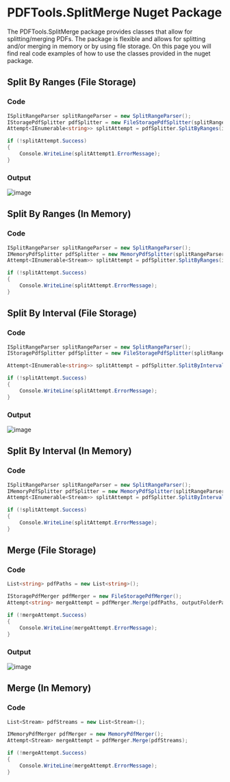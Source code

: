 # PDFTools.SplitMerge Nuget Package
The PDFTools.SplitMerge package provides classes that allow for splitting/merging PDFs. The package is flexible and allows for splitting and/or merging in memory or by using file storage. On this page you will find real code examples of how to use the classes provided in the nuget package.

## Split By Ranges (File Storage)
### Code
```csharp
ISplitRangeParser splitRangeParser = new SplitRangeParser();
IStoragePdfSplitter pdfSplitter = new FileStoragePdfSplitter(splitRangeParser);
Attempt<IEnumerable<string>> splitAttempt = pdfSplitter.SplitByRanges(inputPdfPath, outputFolderPath, "1,3-5,8-16");

if (!splitAttempt.Success)
{
    Console.WriteLine(splitAttempt1.ErrorMessage);
}
```

### Output
![image](https://github.com/user-attachments/assets/3b4e0435-ec5c-4a06-aab4-d87aa0b3bb85)

## Split By Ranges (In Memory)
### Code
```csharp
ISplitRangeParser splitRangeParser = new SplitRangeParser();
IMemoryPdfSplitter pdfSplitter = new MemoryPdfSplitter(splitRangeParser);
Attempt<IEnumerable<Stream>> splitAttempt = pdfSplitter.SplitByRanges(inputPdfStream, "1,3-5,8-16");

if (!splitAttempt.Success)
{
    Console.WriteLine(splitAttempt.ErrorMessage);
}
```

## Split By Interval (File Storage)
### Code
```csharp
ISplitRangeParser splitRangeParser = new SplitRangeParser();
IStoragePdfSplitter pdfSplitter = new FileStoragePdfSplitter(splitRangeParser);

Attempt<IEnumerable<string>> splitAttempt = pdfSplitter.SplitByInterval(inputPdfPath, 15, outputFolderPath);

if (!splitAttempt.Success)
{
    Console.WriteLine(splitAttempt.ErrorMessage);
}
```

### Output
![image](https://github.com/user-attachments/assets/70a58081-ff4e-4cc2-a297-902ab57ad5ee)


## Split By Interval (In Memory)
### Code
```csharp
ISplitRangeParser splitRangeParser = new SplitRangeParser();
IMemoryPdfSplitter pdfSplitter = new MemoryPdfSplitter(splitRangeParser);
Attempt<IEnumerable<Stream>> splitAttempt = pdfSplitter.SplitByInterval(inputPdfStream, 5);

if (!splitAttempt.Success)
{
    Console.WriteLine(splitAttempt.ErrorMessage);
}
```

## Merge (File Storage)
### Code
```csharp
List<string> pdfPaths = new List<string>();

IStoragePdfMerger pdfMerger = new FileStoragePdfMerger();
Attempt<string> mergeAttempt = pdfMerger.Merge(pdfPaths, outputFolderPath);

if (!mergeAttempt.Success)
{
    Console.WriteLine(mergeAttempt.ErrorMessage);
}
```

### Output
![image](https://github.com/user-attachments/assets/184774ce-4700-4dc0-977c-dde359cfc890)


## Merge (In Memory)
### Code
```csharp
List<Stream> pdfStreams = new List<Stream>();

IMemoryPdfMerger pdfMerger = new MemoryPdfMerger();
Attempt<Stream> mergeAttempt = pdfMerger.Merge(pdfStreams);

if (!mergeAttempt.Success)
{
    Console.WriteLine(mergeAttempt.ErrorMessage);
}
```

